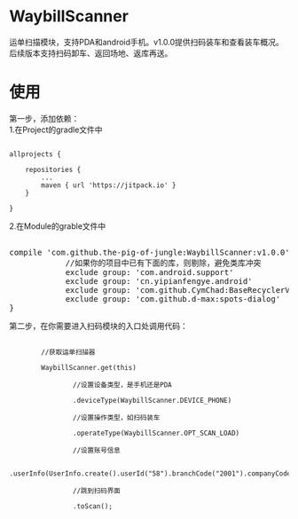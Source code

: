 # WaybillScanner
运单扫描模块，支持PDA和android手机。v1.0.0提供扫码装车和查看装车概况。后续版本支持扫码卸车、返回场地、返库再送。<br/>
# 使用

第一步，添加依赖：</br>
1.在Project的gradle文件中<br/>
<pre><code>
allprojects {

    repositories {
        ...
        maven { url 'https://jitpack.io' }
    }

}
</code></pre>
2.在Module的grable文件中<br/>
<pre></code>
compile 'com.github.the-pig-of-jungle:WaybillScanner:v1.0.0'{
            //如果你的项目中已有下面的库，则剔除，避免类库冲突
            exclude group: 'com.android.support'
            exclude group: 'cn.yipianfengye.android'
            exclude group: 'com.github.CymChad:BaseRecyclerViewAdapterHelper'
            exclude group: 'com.github.d-max:spots-dialog'
}
</code></pre>
第二步，在你需要进入扫码模块的入口处调用代码：<br/>
<pre><code>
        //获取运单扫描器

        WaybillScanner.get(this)

                //设置设备类型，是手机还是PDA

                .deviceType(WaybillScanner.DEVICE_PHONE)

                //设置操作类型，如扫码装车

                .operateType(WaybillScanner.OPT_SCAN_LOAD)

                //设置账号信息

                .userInfo(UserInfo.create().userId("58").branchCode("2001").companyCode("002"))

                //跳到扫码界面

                .toScan();
</code></pre>
